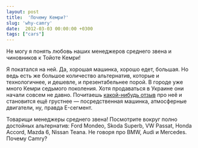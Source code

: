 ```yaml
---
layout: post
title:  'Почему Кемри?'
slug: 'why-camry'
date:  2012-03-03 00:00:00 +0300
tags: ["cars"]
---
```


Не могу я понять любовь наших менеджеров среднего звена и чиновников к Тойоте Кемри!

Я покатался на ней. Да, хорошая машинка, хорошо едет, большая. Но ведь есть же большое количество альтернатив, которые и технологичнее, и дешевле, и презентабельнее порой. В городе уже много Кемри седьмого поколения. Хотя продаваться в Украине они начали совсем не давно. Почитаешь [какой-нибудь отзыв](http://www.drive.ru/toyota/drive-test/2011/11/15/4460349/nositel.html) про неё и становится ещё грустнее — посредственная машинка, атмосферные двигатели, ну, правда E-сегмент.

Товарищи менеджеры среднего звена! Посмотрите вокруг полно достойных альтернатив: Ford Mondeo, Skoda Superb, VW Passat, Honda Accord, Mazda 6, Nissan Teana. Не говоря про BMW, Audi и Mercedes. Почему Camry?

